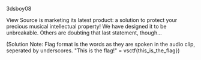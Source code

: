 3dsboy08

View Source is marketing its latest product: a solution to protect your precious musical intellectual property! We have designed it to be unbreakable. Others are doubting that last statement, though...

(Solution Note: Flag format is the words as they are spoken in the audio clip, seperated by underscores. "This is the flag!" = vsctf{this_is_the_flag})

